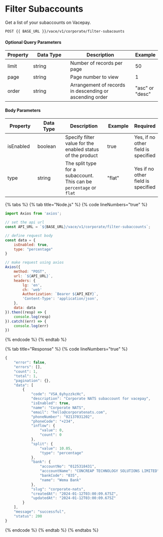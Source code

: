 # Filter Subaccounts

Get a list of your subaccounts on Vacepay.&#x20;

```
POST {{ BASE_URL }}/vace/v1/corporate/filter-subacounts
```

#### Optional Query Parameters

<table><thead><tr><th>Property</th><th width="158">Data Type</th><th width="279">Description</th><th>Example</th></tr></thead><tbody><tr><td>limit</td><td>string</td><td>Number of records per page</td><td>50</td></tr><tr><td>page</td><td>string</td><td>Page number to view</td><td>1</td></tr><tr><td>order</td><td>string</td><td>Arrangement of records in descending or ascending order</td><td>"asc" or "desc"</td></tr></tbody></table>

#### Body Parameters

<table><thead><tr><th width="135">Property</th><th width="158">Data Type</th><th width="283">Description</th><th width="107">Example</th><th>Required</th></tr></thead><tbody><tr><td>isEnabled</td><td>boolean</td><td>Specify filter value for the enabled status of the product</td><td>true</td><td>Yes, if no other field is specified</td></tr><tr><td>type</td><td>string</td><td>The split type for a subaccount. This can be <code>percentage</code> or <code>flat</code></td><td>"flat"</td><td>Yes if no other field is specified</td></tr></tbody></table>

{% tabs %}
{% tab title="Node.js" %}
{% code lineNumbers="true" %}
```javascript
import Axios from 'axios';

// set the api url
const API_URL = `${BASE_URL}/vace/v1/corporate/filter-subaccounts`;

// define request body
const data = {
    isEnabled: true,
    type: "percentage"
}

// make request using axios
Axios({
    method: "POST",
    url: `${API_URL}`,
    headers: {
        lg: 'en',
        ch: 'web'
        Authorization: `Bearer ${API_KEY}`,
        'Content-Type': 'application/json',
    },
    data: data
}).then((resp) => {
    console.log(resp)
}).catch((err) => {
    console.log(err)
})
```
{% endcode %}
{% endtab %}

{% tab title="Response" %}
{% code lineNumbers="true" %}
```javascript
{
    "error": false,
    "errors": [],
    "count": 1,
    "total": 1,
    "pagination": {},
    "data": [
        {
            "code": "VSA_6yhyzzkcHc",
            "description": "Corporate NATS subaccount for vacepay",
            "isEnabled": true,
            "name": "Corporate NATS",
            "email": "hello@corporatenats.com",
            "phoneNumber": "02137031202",
            "phoneCode": "+234",
            "inflow": {
                "value": 0,
                "count": 0
            },
            "split": {
                "value": 10.05,
                "type": "percentage"
            },
            "bank": {
                "accountNo": "0125318431",
                "acccountName": "CONCREAP TECHNOLOGY SOLUTIONS LIMITED",
                "bankCode": "035",
                "name": "Wema Bank"
            },
            "slug": "corporate-nats",
            "createdAt": "2024-01-12T03:00:09.675Z",
            "updatedAt": "2024-01-12T03:00:09.675Z"
        }
    ],
    "message": "successful",
    "status": 200
}
```
{% endcode %}
{% endtab %}
{% endtabs %}

